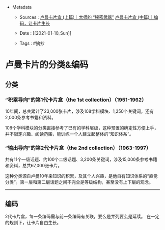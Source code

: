 * Metadata
	*  Sources : 
		[卢曼卡片盒 (上篇)｜大师的 “秘密武器”](https://www.notion.so/578b62052f43479495d9f669a8f3e7b4)
		[卢曼卡片盒 (中篇)｜编码，让卡片生长](https://www.notion.so/8b51924b35974666bc3ba8a48ed1d6b1)
		
	* Date : [[2021-01-10_Sun]] 
	* Tags : #摘抄 


# 卢曼卡片的分类&编码

## 分类

### “积累导向”的第1代卡片盒（the 1st collection）（1951-1962）

10年间，总共累计了23,000张卡片，涉及108学科模块、1,250个关键词，还有 2,000条参考书籍和资料。

108个学科模块的分类直接参考了已有的学科层级，这种预置的确定性方便上手，并不限定兴趣、阅读范围，能训练一个人建立起整体的“知识体系”。

### “输出导向”的第2代卡片盒（the 2nd collection）（1963-1997）

共有11个一级话题、约100个二级话题、3,200条关键词，涉及15,000条参考书籍和资料，总共67,000张卡片。

这种分类源自卢曼10年来知识的积累，及其个人兴趣，是他自有知识体系的“直觉分类”。第一层和第二层话题之间不完全是等级结构，甚至没有上下层的观念。


---
## 编码

2代卡片盒，每一条编码需与前一条编码有关联，要么是并列要么是延续。
在一定的规则下，让卡片自由生长。









